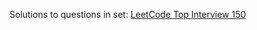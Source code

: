 Solutions to questions in set: [LeetCode Top Interview 150](https://leetcode.com/studyplan/top-interview-150)